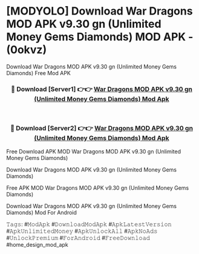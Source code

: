 # [MODYOLO] Download War Dragons MOD APK v9.30 gn (Unlimited Money Gems Diamonds) MOD APK - (0okvz)
Download War Dragons MOD APK v9.30 gn (Unlimited Money Gems Diamonds) Free Mod APK

<div align="center">
<h3>🔴 Download [Server1] 👉👉 <a href="https://apk-comot.site?title=War_Dragons_MOD_APK_v9.30_gn_(Unlimited_Money_Gems_Diamonds)">War Dragons MOD APK v9.30 gn (Unlimited Money Gems Diamonds) Mod Apk</a></h3><br>

<h3>🔴 Download [Server2] 👉👉 <a href="https://apk-comot.site?title=War_Dragons_MOD_APK_v9.30_gn_(Unlimited_Money_Gems_Diamonds)">War Dragons MOD APK v9.30 gn (Unlimited Money Gems Diamonds) Mod Apk</a></h3>
</div>


Free Download APK MOD War Dragons MOD APK v9.30 gn (Unlimited Money Gems Diamonds)

Download War Dragons MOD APK v9.30 gn (Unlimited Money Gems Diamonds) 

Free APK MOD War Dragons MOD APK v9.30 gn (Unlimited Money Gems Diamonds) 

Download War Dragons MOD APK v9.30 gn (Unlimited Money Gems Diamonds) Mod For Android

𝚃𝚊𝚐𝚜: #𝙼𝚘𝚍𝙰𝚙𝚔 #𝙳𝚘𝚠𝚗𝚕𝚘𝚊𝚍𝙼𝚘𝚍𝙰𝚙𝚔 #𝙰𝚙𝚔𝙻𝚊𝚝𝚎𝚜𝚝𝚅𝚎𝚛𝚜𝚒𝚘𝚗 #𝙰𝚙𝚔𝚄𝚗𝚕𝚒𝚖𝚒𝚝𝚎𝚍𝙼𝚘𝚗𝚎𝚢 #𝙰𝚙𝚔𝚄𝚗𝚕𝚘𝚌𝚔𝙰𝚕𝚕 #𝙰𝚙𝚔𝙽𝚘𝙰𝚍𝚜 #𝚄𝚗𝚕𝚘𝚌𝚔𝙿𝚛𝚎𝚖𝚒𝚞𝚖 #𝙵𝚘𝚛𝙰𝚗𝚍𝚛𝚘𝚒𝚍 #𝙵𝚛𝚎𝚎𝙳𝚘𝚠𝚗𝚕𝚘𝚊𝚍 #home_design_mod_apk
